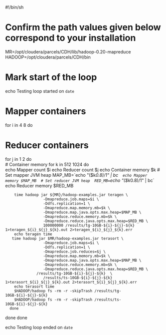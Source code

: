 #!/bin/sh
# Confirm the path values given below correspond to your installation

MR=/opt/cloudera/parcels/CDH/lib/hadoop-0.20-mapreduce
HADOOP=/opt/cloudera/parcels/CDH/bin

# Mark start of the loop
echo Testing loop started on `date`

# Mapper containers
for i in 4 8
do
   # Reducer containers
   for j in 1 2 
   do                 
      # Container memory
      for k in 512 1024 
      do          
         echo Mapper count $i
		 echo Reducer count $j
         echo Container memory $k
         # Set mapper JVM heap 
         MAP_MB=`echo "($k*0.8)/1" | bc` 
         echo Mapper memory $MAP_MB	
         # Set reducer JVM heap 
         RED_MB=`echo "($k*0.8)/1" | bc` 
         echo Reducer memory $RED_MB
        
		
        time hadoop jar ${MR}/hadoop-examples.jar teragen \
                     -Dmapreduce.job.maps=$i \
                     -Ddfs.replication=1 \
                     -Dmapreduce.map.memory.mb=$k \
                     -Dmapreduce.map.java.opts.max.heap=$MAP_MB \
                     -Dmapreduce.reduce.memory.mb=$k \
                     -Dmapreduce.reduce.java.opts.max.heap=$RED_MB \
                     100000000 /results/tg-10GB-${i}-${j}-${k} 1>teragen_${i}_${j}_${k}.out 2>teragen_${i}_${j}_${k}.err                       
        echo teragen time
       time hadoop jar $MR/hadoop-examples.jar terasort \
                     -Dmapreduce.job.maps=$i \
                     -Ddfs.replication=1 \
                     -Dmapreduce.job.reduces=$j \
                     -Dmapreduce.map.memory.mb=$k \
                     -Dmapreduce.map.java.opts.max.heap=$MAP_MB \
                     -Dmapreduce.reduce.memory.mb=$k \
                     -Dmapreduce.reduce.java.opts.max.heap=$RED_MB \
                  /results/tg-10GB-${i}-${j}-${k}  \
                     /results/ts-10GB-${i}-${j}-${k} 1>terasort_${i}_${j}_${k}.out 2>terasort_${i}_${j}_${k}.err                         
        echo terasort time  
        $HADOOP/hadoop fs -rm -r -skipTrash /results/tg-10GB-${i}-${j}-${k}                         
        $HADOOP/hadoop fs -rm -r -skipTrash /results/ts-10GB-${i}-${j}-${k}                 
      done
   done
done

echo Testing loop ended on `date`
